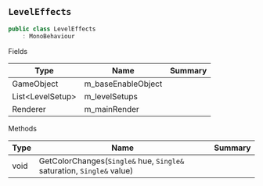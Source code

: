## `LevelEffects`

```csharp
public class LevelEffects
    : MonoBehaviour

```

Fields

| Type | Name | Summary | 
| --- | --- | --- | 
| GameObject | m_baseEnableObject |  | 
| List&lt;LevelSetup&gt; | m_levelSetups |  | 
| Renderer | m_mainRender |  | 


Methods

| Type | Name | Summary | 
| --- | --- | --- | 
| void | GetColorChanges(`Single&` hue, `Single&` saturation, `Single&` value) |  | 


